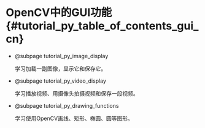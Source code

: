 # OpenCV中的GUI功能{#tutorial_py_table_of_contents_gui_cn}

- @subpage tutorial_py_image_display

  学习加载一副图像，显示它和保存它。

- @subpage tutorial_py_video_display

  学习播放视频、用摄像头拍摄视频和保存一段视频。

- @subpage tutorial_py_drawing_functions

  学习使用OpenCV画线、矩形、椭圆、圆等图形。